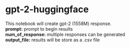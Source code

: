 # gpt-2-huggingface

This notebook will create gpt-2 (1558M) response.   
**prompt:** prompt to begin results  
**num_of_response:** multiple responses can be generated  
**output_file:** results will be store as a .csv file  
